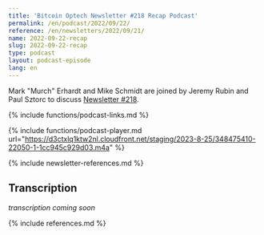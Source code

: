 ```yaml
---
title: 'Bitcoin Optech Newsletter #218 Recap Podcast'
permalink: /en/podcast/2022/09/22/
reference: /en/newsletters/2022/09/21/
name: 2022-09-22-recap
slug: 2022-09-22-recap
type: podcast
layout: podcast-episode
lang: en
---
```

Mark "Murch" Erhardt and Mike Schmidt are joined by Jeremy Rubin and Paul Sztorc
to discuss [Newsletter #218]({{page.reference}}).

{% include functions/podcast-links.md %}

{% include functions/podcast-player.md url="https://d3ctxlq1ktw2nl.cloudfront.net/staging/2023-8-25/348475410-22050-1-1cc945c929d03.m4a" %}

{% include newsletter-references.md %}

## Transcription

_transcription coming soon_

{% include references.md %}
